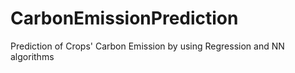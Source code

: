 # CarbonEmissionPrediction
Prediction of Crops' Carbon Emission by using Regression and NN algorithms
